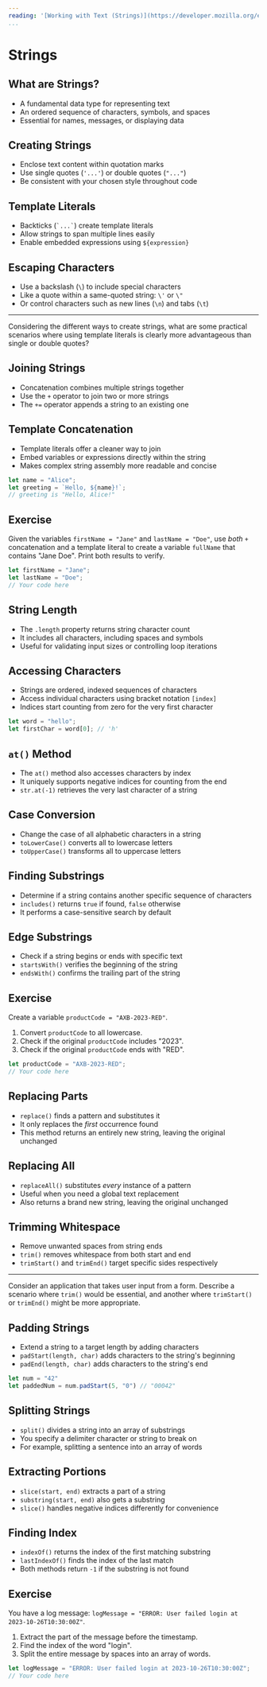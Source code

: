 ```yaml
---
reading: '[Working with Text (Strings)](https://developer.mozilla.org/en-US/docs/Learn_web_development/Core/Scripting/Strings)'
...
```


# Strings

## What are Strings?

- A fundamental data type for representing text
- An ordered sequence of characters, symbols, and spaces
- Essential for names, messages, or displaying data

## Creating Strings

- Enclose text content within quotation marks
- Use single quotes (`'...'`) or double quotes (`"..."`)
- Be consistent with your chosen style throughout code

## Template Literals

- Backticks (`` `...` ``) create template literals
- Allow strings to span multiple lines easily
- Enable embedded expressions using `${expression}`

## Escaping Characters

- Use a backslash (`\`) to include special characters
- Like a quote within a same-quoted string: `\'` or `\"`
- Or control characters such as new lines (`\n`) and tabs (`\t`)

---

Considering the different ways to create strings, what are some practical scenarios where using template literals is clearly more advantageous than single or double quotes?

## Joining Strings

- Concatenation combines multiple strings together
- Use the `+` operator to join two or more strings
- The `+=` operator appends a string to an existing one

## Template Concatenation

- Template literals offer a cleaner way to join
- Embed variables or expressions directly within the string
- Makes complex string assembly more readable and concise

```javascript
let name = "Alice";
let greeting = `Hello, ${name}!`;
// greeting is "Hello, Alice!"
```

## Exercise

Given the variables `firstName = "Jane"` and `lastName = "Doe"`, use _both_ `+` concatenation and a template literal to create a variable `fullName` that contains "Jane Doe". Print both results to verify.

```javascript
let firstName = "Jane";
let lastName = "Doe";
// Your code here
```

## String Length

- The `.length` property returns string character count
- It includes all characters, including spaces and symbols
- Useful for validating input sizes or controlling loop iterations

## Accessing Characters

- Strings are ordered, indexed sequences of characters
- Access individual characters using bracket notation `[index]`
- Indices start counting from zero for the very first character

```javascript
let word = "hello";
let firstChar = word[0]; // 'h'
```

## `at()` Method

- The `at()` method also accesses characters by index
- It uniquely supports negative indices for counting from the end
- `str.at(-1)` retrieves the very last character of a string

## Case Conversion

- Change the case of all alphabetic characters in a string
- `toLowerCase()` converts all to lowercase letters
- `toUpperCase()` transforms all to uppercase letters

## Finding Substrings

- Determine if a string contains another specific sequence of characters
- `includes()` returns `true` if found, `false` otherwise
- It performs a case-sensitive search by default

## Edge Substrings

- Check if a string begins or ends with specific text
- `startsWith()` verifies the beginning of the string
- `endsWith()` confirms the trailing part of the string

## Exercise

Create a variable `productCode = "AXB-2023-RED"`.

1. Convert `productCode` to all lowercase.
2. Check if the original `productCode` includes "2023".
3. Check if the original `productCode` ends with "RED".

```javascript
let productCode = "AXB-2023-RED";
// Your code here
```

## Replacing Parts

- `replace()` finds a pattern and substitutes it
- It only replaces the *first* occurrence found
- This method returns an entirely new string, leaving the original unchanged

## Replacing All

- `replaceAll()` substitutes *every* instance of a pattern
- Useful when you need a global text replacement
- Also returns a brand new string, leaving the original unchanged

## Trimming Whitespace

- Remove unwanted spaces from string ends
- `trim()` removes whitespace from both start and end
- `trimStart()` and `trimEnd()` target specific sides respectively

---

Consider an application that takes user input from a form. Describe a scenario where `trim()` would be essential, and another where `trimStart()` or `trimEnd()` might be more appropriate.

## Padding Strings

- Extend a string to a target length by adding characters
- `padStart(length, char)` adds characters to the string's beginning
- `padEnd(length, char)` adds characters to the string's end

```javascript
let num = "42"
let paddedNum = num.padStart(5, "0") // "00042"
```

## Splitting Strings

- `split()` divides a string into an array of substrings
- You specify a delimiter character or string to break on
- For example, splitting a sentence into an array of words

## Extracting Portions

- `slice(start, end)` extracts a part of a string
- `substring(start, end)` also gets a substring
- `slice()` handles negative indices differently for convenience

## Finding Index

- `indexOf()` returns the index of the first matching substring
- `lastIndexOf()` finds the index of the last match
- Both methods return `-1` if the substring is not found

## Exercise

You have a log message: `logMessage = "ERROR: User failed login at 2023-10-26T10:30:00Z"`.

1. Extract the part of the message before the timestamp.
2. Find the index of the word "login".
3. Split the entire message by spaces into an array of words.

```javascript
let logMessage = "ERROR: User failed login at 2023-10-26T10:30:00Z";
// Your code here
```